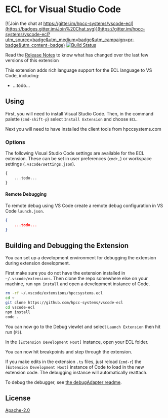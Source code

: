 # ECL for Visual Studio Code

[![Join the chat at https://gitter.im/hpcc-systems/vscode-ecl](https://badges.gitter.im/Join%20Chat.svg)](https://gitter.im/hpcc-systems/vscode-ecl?utm_source=badge&utm_medium=badge&utm_campaign=pr-badge&utm_content=badge) [![Build Status](https://travis-ci.org/hpcc-systems/vscode-ecl.svg?branch=master)](https://travis-ci.org/hpcc-systems/vscode-ecl)

Read the [Release Notes](https://github.com/hpcc-systems/vscode-ecl/wiki/Release-Notes) to know what has changed over the last few versions of this extension

This extension adds rich language support for the ECL language to VS Code, including:

- ...todo...

## Using

First, you will need to install Visual Studio Code. Then, in the command palette (`cmd-shift-p`) select `Install Extension` and choose `ECL`.

Next you will need to have installed the client tools from hpccsystems.com

### Options

The following Visual Studio Code settings are available for the ECL extension.  These can be set in user preferences (`cmd+,`) or workspace settings (`.vscode/settings.json`).

```javascript
{
	...todo...
}
```

#### Remote Debugging

To remote debug using VS Code create a remote debug configuration in VS Code `launch.json`.

```json
{
	...todo...
}
```

## Building and Debugging the Extension

You can set up a development environment for debugging the extension during extension development.

First make sure you do not have the extension installed in `~/.vscode/extensions`.  Then clone the repo somewhere else on your machine, run `npm install` and open a development instance of Code.

```bash
rm -rf ~/.vscode/extensions/hpccsystems.ecl
cd ~
git clone https://github.com/hpcc-systems/vscode-ecl
cd vscode-ecl
npm install
code .
```

You can now go to the Debug viewlet and select `Launch Extension` then hit run (`F5`).

In the `[Extension Development Host]` instance, open your ECL folder.

You can now hit breakpoints and step through the extension.

If you make edits in the extension `.ts` files, just reload (`cmd-r`) the `[Extension Development Host]` instance of Code to load in the new extension code.  The debugging instance will automatically reattach.

To debug the debugger, see [the debugAdapter readme](src/debugAdapter/Readme.md).

## License
[Apache-2.0](LICENSE)
